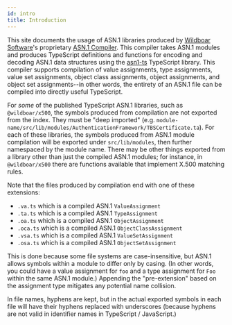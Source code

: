 ```yaml
---
id: intro
title: Introduction
---
```


This site documents the usage of ASN.1 libraries produced by
[Wildboar Software](https://wildboarsoftware.com/en)'s proprietary
[ASN.1 Compiler](https://wildboarsoftware.com/en/asn1-compilation). This
compiler takes ASN.1 modules and produces TypeScript definitions and functions
for encoding and decoding ASN.1 data structures using the
[asn1-ts](https://www.npmjs.com/package/asn1-ts) TypeScript library. This
compiler supports compilation of value assignments, type assignments, value set
assignments, object class assignments, object assignments, and object set
assignments--in other words, the entirety of an ASN.1 file can be compiled into
directly useful TypeScript.

For _some_ of the published TypeScript ASN.1 libraries, such as
`@wildboar/x500`, the symbols produced from compilation are not exported from
the index. They must be "deep imported" (e.g.
`module-name/src/lib/modules/AuthenticationFramework/TBSCertificate.ta`). For
each of these libraries, the symbols produced from ASN.1 module compilation will
be exported under `src/lib/modules`, then further namespaced by the module name.
There may be other things exported from a library other than just the compiled
ASN.1 modules; for instance, in `@wildboar/x500` there are functions available
that implement X.500 matching rules.

Note that the files produced by compilation end with one of these extensions:

- `.va.ts` which is a compiled ASN.1 `ValueAssignment`
- `.ta.ts` which is a compiled ASN.1 `TypeAssignment`
- `.oa.ts` which is a compiled ASN.1 `ObjectAssignment`
- `.oca.ts` which is a compiled ASN.1 `ObjectClassAssignment`
- `.vsa.ts` which is a compiled ASN.1 `ValueSetAssignment`
- `.osa.ts` which is a compiled ASN.1 `ObjectSetAssignment`

This is done because some file systems are case-insensitive, but ASN.1 allows
symbols within a module to differ only by casing. (In other words, you could
have a value assignment for `foo` and a type assignment for `Foo` within the
same ASN.1 module.) Appending the "pre-extension" based on the assignment type
mitigates any potential name collision.

In file names, hyphens are kept, but in the actual exported symbols in each
file will have their hyphens replaced with underscores (because hyphens are not
valid in identifier names in TypeScript / JavaScript.)
